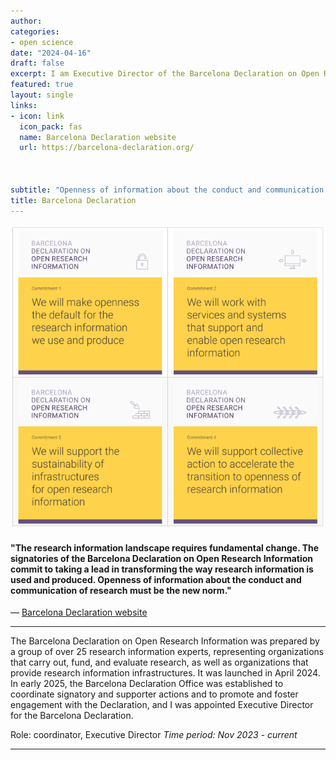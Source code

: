 ```yaml
---
author: 
categories:
- open science
date: "2024-04-16"
draft: false
excerpt: I am Executive Director of the Barcelona Declaration on Open Research Information.
featured: true
layout: single
links:
- icon: link
  icon_pack: fas
  name: Barcelona Declaration website
  url: https://barcelona-declaration.org/

  

subtitle: "Openness of information about the conduct and communication of research must be the new norm."
title: Barcelona Declaration
---
```


![Barcelona Declaration - commitments](barcelona_declaration_commitments.png "Barcelona Declaration - commmitments")

#### "The research information landscape requires fundamental change. The signatories of the Barcelona Declaration on Open Research Information commit to taking a lead in transforming the way research information is used and produced. Openness of information about the conduct and communication of research must be the new norm."


— [Barcelona Declaration website](https://barcelona-declaration.org/)

---

The Barcelona Declaration on Open Research Information was prepared by a group of over 25 research information experts, representing organizations that carry out, fund, and evaluate research, as well as organizations that provide research information infrastructures. It was launched in April 2024.  
In early 2025, the Barcelona Declaration Office was established to coordinate signatory and supporter actions and to promote and foster engagement with the Declaration, and I was appointed Executive Director for the Barcelona Declaration. 

Role: coordinator, Executive Director
*Time period: Nov 2023 - current*

---
